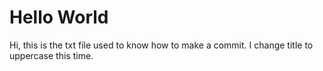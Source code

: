 # Hello World

Hi, this is the txt file used to know how to make a commit.
I change title to uppercase this time.
